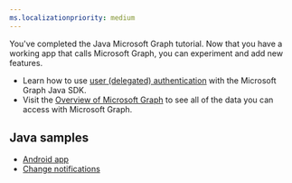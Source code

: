 ```yaml
---
ms.localizationpriority: medium
---
```


<!-- markdownlint-disable MD041 -->

You've completed the Java Microsoft Graph tutorial. Now that you have a working app that calls Microsoft Graph, you can experiment and add new features.

- Learn how to use [user (delegated) authentication](/graph/tutorials/java) with the Microsoft Graph Java SDK.
- Visit the [Overview of Microsoft Graph](/graph/overview) to see all of the data you can access with Microsoft Graph.

## Java samples

- [Android app](https://github.com/microsoftgraph/msgraph-training-android)
- [Change notifications](https://github.com/microsoftgraph/java-spring-webhooks-sample)
